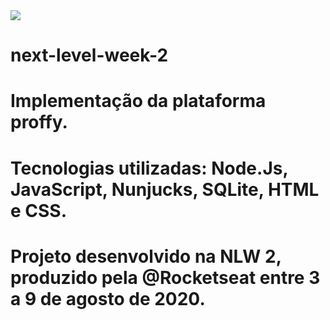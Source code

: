 <img width="auto" src="https://camo.githubusercontent.com/e374677bcea8e624fe954b1bf81348f9bb4390df/68747470733a2f2f696b2e696d6167656b69742e696f2f6361706974616f2f50726f6666792f6e6c77325f36643750766c485a352e737667">

# next-level-week-2

# Implementação da plataforma proffy.

# Tecnologias utilizadas: Node.Js, JavaScript, Nunjucks, SQLite, HTML e CSS.

# Projeto desenvolvido na NLW 2, produzido pela @Rocketseat entre 3 a 9 de agosto de 2020.
